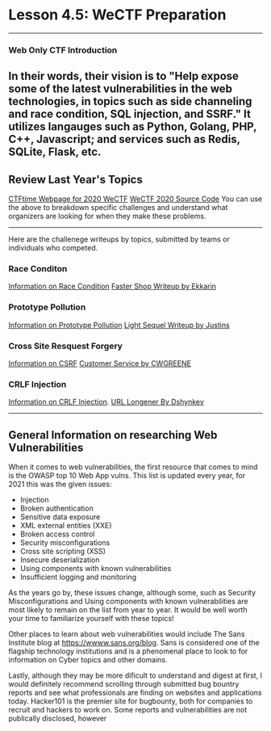 
# Lesson 4.5: WeCTF Preparation
--------------------------------------

### Web Only CTF Introduction
  In their words, their vision is to "Help expose some of the latest vulnerabilities in the web technologies, in topics such as side channeling and race condition, SQL injection, and SSRF." It utilizes langauges such as Python, Golang, PHP, C++, Javascript; and services such as Redis, SQLite, Flask, etc.
-----------------------------------------------------------------------------------------------------------------------------------------------------------------
## Review Last Year's Topics
[CTFtime Webpage for 2020 WeCTF](https://ctftime.org/event/1044)
[WeCTF 2020 Source Code](https://github.com/wectf/2020)
You can use the above to breakdown specific challenges and understand what organizers are looking for when they make these problems. 

----------------------------------------------------------------------------------------------------------------------------------------
Here are the challenege writeups by topics, submitted by teams or individuals who competed.

### Race Conditon
[Information on Race Condition](https://www.veracode.com/security/race-condition)
[Faster Shop Writeup by Ekkarin](https://ekkarin-t.medium.com/faster-shop-wectf-2020-write-ups-9f8979cbbe45)

### Prototype Pollution
[Information on Prototype Pollution](https://medium.com/node-modules/what-is-prototype-pollution-and-why-is-it-such-a-big-deal-2dd8d89a93c)
[Light Sequel Writeup by Justins](https://blog.justins.in/wectf-2020/)

### Cross Site Resquest Forgery
[Information on CSRF](https://owasp.org/www-community/attacks/csrf)
[Customer Service by CWGREENE](https://gist.github.com/cwgreene/50d954313e2214c892d4a6d60d882085)

### CRLF Injection
[Information on CRLF Injection](https://www.veracode.com/security/crlf-injection).
[URL Longener By Dshynkev](https://github.com/dshynkev/ctf-writeups/tree/master/2020/wectf/url_longener)

-----------------------------------------------------------------------------------------------------------------------------------------

## General Information on researching Web Vulnerabilities
When it comes to web vulnerabilities, the first resource that comes to mind is the OWASP top 10 Web App vulns. 
This list is updated every year, for 2021 this was the given issues:
  * Injection
  * Broken authentication
  * Sensitive data exposure
  * XML external entities (XXE)
  * Broken access control
  * Security misconfigurations
  * Cross site scripting (XSS)
  * Insecure deserialization
  * Using components with known vulnerabilities
  * Insufficient logging and monitoring

As the years go by, these issues change, although some, such as Security Misconfigurations and Using components with known vulnerabilities are most likely to remain on the list from year to year. It would be well worth your time to familiarize yourself with these topics! 

Other places to learn about web vulnerabilities would include The Sans Institute blog at https://wwww.sans.org/blog. Sans is considered one of the flagship technology institutions and is a phenomenal place to look to for information on Cyber topics and other domains.

Lastly, although they may be more dificult to understand and digest at first, I would definitely recommend scrolling through submitted bug bountry reports and see what professionals are finding on websites and applications today. Hacker101 is the premier site for bugbounty, both for companies to recruit and hackers to work on. Some reports and vulnerabilities are not publically disclosed, however 
